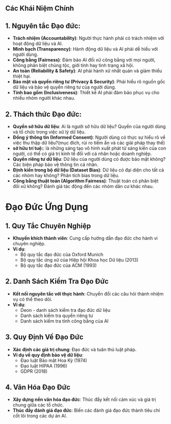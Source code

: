 ## Các Khái Niệm Chính

## 1. **Nguyên tắc Đạo đức**:
   - **Trách nhiệm (Accountability)**: Người thực hành phải có trách nhiệm với hoạt động dữ liệu và AI.
   - **Minh bạch (Transparency)**: Hành động dữ liệu và AI phải dễ hiểu với người dùng.
   - **Công bằng (Fairness)**: Đảm bảo AI đối xử công bằng với mọi người, không phân biệt chủng tộc, giới tính hay tình trạng xã hội.
   - **An toàn (Reliability & Safety)**: AI phải hành xử nhất quán và giảm thiểu thiệt hại.
   - **Bảo mật và quyền riêng tư (Privacy & Security)**: Phải hiểu rõ nguồn gốc dữ liệu và bảo vệ quyền riêng tư của người dùng.
   - **Tính bao gồm (Inclusiveness)**: Thiết kế AI phải đảm bảo phục vụ cho nhiều nhóm người khác nhau.

## 2. **Thách thức Đạo đức**:
   - **Quyền sở hữu dữ liệu**: Ai là người sở hữu dữ liệu? Quyền của người dùng và tổ chức trong việc xử lý dữ liệu.
   - **Đồng ý thông tin (Informed Consent)**: Người dùng có thực sự hiểu rõ về việc thu thập dữ liệu?(mục đích, rủi ro tiềm ẩn và các giải pháp thay thế)
   - **sở hữu trí tuệ:**: là những sáng tạo vô hình xuất phát từ sáng kiến ​​của con người, có thể có giá trị kinh tế đối với cá nhân hoặc doanh nghiệp.
   - **Quyền riêng tư dữ liệu**: Dữ liệu của người dùng có được bảo mật không? Các biện pháp bảo vệ thông tin cá nhân.
   - **Định kiến trong bộ dữ liệu (Dataset Bias)**: Dữ liệu có đại diện cho tất cả các nhóm hay không? Phân tích bias trong dữ liệu.
   - **Công bằng thuật toán (Algorithm Fairness)**: Thuật toán có phân biệt đối xử không? Đánh giá tác động đến các nhóm dân cư khác nhau.

# Đạo Đức Ứng Dụng



## 1. Quy Tắc Chuyên Nghiệp
- **Khuyến khích thành viên**: Cung cấp hướng dẫn đạo đức cho hành vi chuyên nghiệp.
- **Ví dụ**: 
  - Bộ quy tắc đạo đức của Oxford Munich
  - Bộ quy tắc ứng xử của Hiệp hội Khoa học Dữ liệu (2013)
  - Bộ quy tắc đạo đức của ACM (1993)

## 2. Danh Sách Kiểm Tra Đạo Đức
- **Kết nối nguyên tắc với thực hành**: Chuyển đổi các câu hỏi thành nhiệm vụ có thể theo dõi.
- **Ví dụ**: 
  - Deon - danh sách kiểm tra đạo đức dữ liệu
  - Danh sách kiểm tra quyền riêng tư
  - Danh sách kiểm tra tính công bằng của AI

## 3. Quy Định Về Đạo Đức
- **Xác định các giá trị chung**: Đạo đức và tuân thủ luật pháp.
- **Ví dụ về quy định bảo vệ dữ liệu**:
  - Đạo luật Bảo mật Hoa Kỳ (1974)
  - Đạo luật HIPAA (1996)
  - GDPR (2018)

## 4. Văn Hóa Đạo Đức
- **Xây dựng nền văn hóa đạo đức**: Thúc đẩy kết nối cảm xúc và giá trị chung giữa các tổ chức.
- **Thúc đẩy đánh giá đạo đức**: Biến các đánh giá đạo đức thành tiêu chí cốt lõi trong các dự án AI.